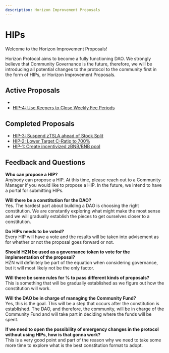 ```yaml
---
description: Horizon Improvement Proposals
---
```


# HIPs

Welcome to the Horizon Improvement Proposals!

Horizon Protocol aims to become a fully functioning DAO. We strongly believe that Community Governance is the future, therefore, we will be introducing all potential changes to the protocol to the community first in the form of HIPs, or Horizon Improvement Proposals.

## Active Proposals

*
* [HIP-4: Use Keepers to Close Weekly Fee Periods](hip-4-use-keepers-to-close-weekly-fee-periods.md)

## Completed Proposals

* [HIP-3: Suspend zTSLA ahead of Stock Split](hip-3-suspend-ztsla-ahead-of-stock-split.md)
* [HIP-2: Lower Target C-Ratio to 700%](hip-2-lower-target-c-ratio-to-700.md)
* [HIP-1: Create incentivized zBNB/BNB pool](hip-1-create-incentivized-zbnb-bnb-pool.md)

## Feedback and Questions

**Who can propose a HIP?**\
Anybody can propose a HIP. At this time, please reach out to a Community Manager if you would like to propose a HIP. In the future, we intend to have a portal for submitting HIPs.

**Will there be a constitution for the DAO?**\
Yes. The hardest part about building a DAO is choosing the right constitution. We are constantly exploring what might make the most sense and we will gradually establish the pieces to get ourselves closer to a constitution.

**Do HIPs needs to be voted?**\
Every HIP will have a vote and the results will be taken into advisement as for whether or not the proposal goes forward or not.

**Should HZN be used as a governance token to vote for the implementation of the proposal?**\
HZN will definitely be part of the equation when considering governance, but it will most likely not be the only factor.

**Will there be some rules for % to pass different kinds of proposals?**\
This is something that will be gradually established as we figure out how the constitution will work.

**Will the DAO be in charge of managing the Community Fund?**\
Yes, this is the goal. This will be a step that occurs after the constitution is established. The DAO, and therefore, the community, will be in charge of the Community Fund and will take part in deciding where the funds will be spent.

**If we need to open the possibility of emergency changes in the protocol without using HIPs, how is that gonna work?**\
This is a very good point and part of the reason why we need to take some more time to explore what is the best constitution format to adopt.

